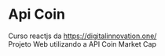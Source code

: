 # Api Coin
Curso reactjs da https://digitalinnovation.one/ <br>
Projeto Web utilizando a API Coin Market Cap <br>

